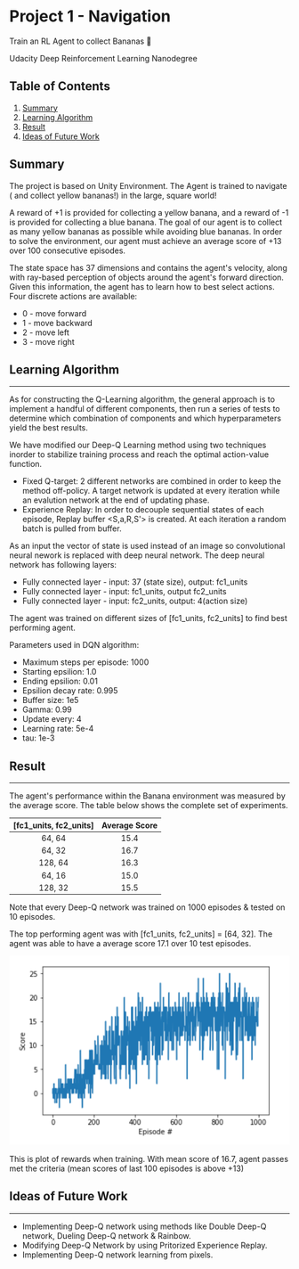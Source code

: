 Project 1 - Navigation
===

Train an RL Agent to collect Bananas :banana:

Udacity Deep Reinforcement Learning Nanodegree

## Table of Contents

1. [ Summary ](#sum)
2. [ Learning Algorithm ](#algo)
3. [ Result ](#res)
4. [ Ideas of Future Work ](#work)

<a name="sum"></a>
## Summary

The project is based on Unity Environment. The Agent is trained to navigate ( and collect yellow bananas!) in the large, square world!

A reward of +1 is provided for collecting a yellow banana, and a reward of -1 is provided for collecting a blue banana. The goal of our agent is to collect as many yellow bananas as possible while avoiding blue bananas. In order to solve the environment, our agent must achieve an average score of +13 over 100 consecutive episodes.

The state space has 37 dimensions and contains the agent's velocity, along with ray-based perception of objects around the agent's forward direction. Given this information, the agent has to learn how to best select actions. Four discrete actions are available:
- 0 - move forward
- 1 - move backward
- 2 - move left
- 3 - move right

<a name="algo"></a>
## Learning Algorithm
---

As for constructing the Q-Learning algorithm, the general approach is to implement a handful of different components, then run a series of tests to determine which combination of components and which hyperparameters yield the best results.

We have modified our Deep-Q Learning method using two techniques inorder to stabilize training process and reach the optimal action-value function.
- Fixed Q-target: 2 different networks are combined in order to keep the method off-policy. A target network is updated at every iteration while an evalution network at the end of updating phase.
- Experience Replay: In order to decouple sequential states of each episode, Replay buffer <S,a,R,S'> is created. At each iteration a random batch is pulled from buffer.

As an input the vector of state is used instead of an image so convolutional neural nework is replaced with deep neural network. The deep neural network has following layers:
- Fully connected layer - input: 37 (state size), output: fc1_units
- Fully connected layer - input: fc1_units, output fc2_units
- Fully connected layer - input: fc2_units, output: 4(action size)

The agent was trained on different sizes of [fc1_units, fc2_units] to find best performing agent.

Parameters used in DQN algorithm:
- Maximum steps per episode: 1000
- Starting epsilion: 1.0
- Ending epsilion: 0.01
- Epsilion decay rate: 0.995
- Buffer size: 1e5
- Gamma: 0.99
- Update every: 4
- Learning rate: 5e-4
- tau: 1e-3

<a name="res"></a>
## Result
---

The agent's performance within the Banana environment was measured by the average score. The table below shows the complete set of experiments.

| [fc1_units, fc2_units] | Average Score |
| :---: | :---: |
| 64, 64 | 15.4 |
| 64, 32 | 16.7 |
| 128, 64 | 16.3 |
| 64, 16 | 15.0 |
| 128, 32 | 15.5 |

Note that every Deep-Q network was trained on 1000 episodes & tested on 10 episodes.

The top performing agent was with [fc1_units, fc2_units] = [64, 32]. The agent was able to have a average score 17.1 over 10 test episodes.

![](https://raw.githubusercontent.com/Ansheel9/P1-Navigation-DeepRL/master/Plot.PNG)

This is plot of rewards when training. With mean score of 16.7, agent passes met the criteria (mean scores of last 100 episodes is above +13)

<a name="work"></a>
## Ideas of Future Work
---

- Implementing Deep-Q network using methods like Double Deep-Q network, Dueling Deep-Q network & Rainbow.
- Modifying Deep-Q Network by using Pritorized Experience Replay.
- Implementing Deep-Q network learning from pixels.
